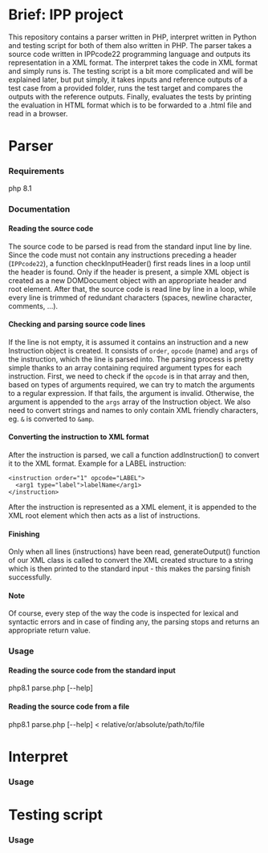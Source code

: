 # Brief: IPP project

This repository contains a parser written in PHP, interpret written in Python
and testing script for both of them also written in PHP. The parser takes a
source code written in IPPcode22 programming language and outputs its
representation in a XML format. The interpret takes the code in XML format and
simply runs is. The testing script is a bit more complicated and will be
explained later, but put simply, it takes inputs and reference outputs of a
test case from a provided folder, runs the test target and compares the outputs
with the reference outputs. Finally, evaluates the tests by printing the
evaluation in HTML format which is to be forwarded to a .html file and read in
a browser.



# Parser


### Requirements

php 8.1


### Documentation

#### Reading the source code

The source code to be parsed is read from the standard input line by line.
Since the code must not contain any instructions preceding a header 
(`IPPcode22`), a function checkInputHeader() first reads lines in a loop until
the header is found. Only if the header is present, a simple XML object is 
created as a new DOMDocument object with an appropriate header and root element.
After that, the source code is read line by line in a loop, while every line is
trimmed of redundant characters (spaces, newline character, comments, ...). 

#### Checking and parsing source code lines

If the line is not empty, it is assumed it contains an instruction and a new 
Instruction object is created. It consists of `order`, `opcode` (name) and 
`args` of the instruction, which the line is parsed into. The parsing process
is pretty simple thanks to an array containing required argument types for each
instruction. First, we need to check if the `opcode` is in that array and then,
based on types of arguments required, we can try to match the arguments to a
regular expression. If that fails, the argument is invalid. Otherwise, the
argument is appended to the `args` array of the Instruction object. We also
need to convert strings and names to only contain XML friendly characters, eg.
`&` is converted to `&amp`.

#### Converting the instruction to XML format

After the instruction is parsed, we call a function addInstruction() to convert
it to the XML format. Example for a LABEL instruction:
```
<instruction order="1" opcode="LABEL">
  <arg1 type="label">labelName</arg1>
</instruction>
```
After the instruction is represented as a XML element, it is appended to the
XML root element which then acts as a list of instructions.

#### Finishing

Only when all lines (instructions) have been read, generateOutput() function of
our XML class is called to convert the XML created structure to a string which
is then printed to the standard input - this makes the parsing finish
successfully.

#### Note

Of course, every step of the way the code is inspected for lexical and
syntactic errors and in case of finding any, the parsing stops and returns an
appropriate return value.


### Usage

#### Reading the source code from the standard input

php8.1 parse.php [--help]

#### Reading the source code from a file

php8.1 parse.php [--help] < relative/or/absolute/path/to/file



# Interpret


### Usage


# Testing script


### Usage
